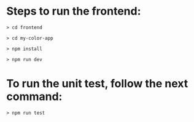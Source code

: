 # Steps to run the frontend:

```
> cd frontend
```

```
> cd my-color-app
```

```
> npm install
```

```
> npm run dev
```

# To run the unit test, follow the next command:

```
> npm run test
```

